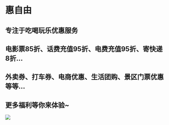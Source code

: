 # 惠自由 
## 专注于吃喝玩乐优惠服务
## 电影票85折、话费充值95折、电费充值95折、寄快递8折...
## 外卖券、打车券、电商优惠、生活团购、景区门票优惠等等...
## 更多福利等你来体验~
![](https://pic.wikeyun.cn/wikeyun/20230324/94746338dca5a5a62b40d658ed3d4aa1.jpg)

